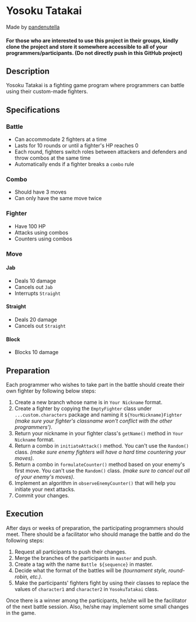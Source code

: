 # Yosoku Tatakai

Made by [pandenutella](https://github.com/pandenutella)

#### For those who are interested to use this project in their groups, kindly clone the project and store it somewhere accessible to all of your programmers/participants. (Do not directly push in this GitHub project) ####

## Description

Yosoku Tatakai is a fighting game program where programmers can battle using their custom-made fighters.

## Specifications

### Battle

- Can accommodate 2 fighters at a time
- Lasts for 10 rounds or until a fighter's HP reaches 0
- Each round, fighters switch roles between attackers and defenders and throw combos at the same time
- Automatically ends if a fighter breaks a  `combo` rule

### Combo

- Should have 3 moves
- Can only have the same move twice

### Fighter

- Have 100 HP
- Attacks using combos
- Counters using combos

### Move

#### Jab

- Deals 10 damage
- Cancels out `Jab`
- Interrupts `Straight`

#### Straight

- Deals 20 damage
- Cancels out `Straight`

#### Block

- Blocks 10 damage

## Preparation

Each programmer who wishes to take part in the battle should create their own fighter by following below steps:

1. Create a new branch whose name is in `Your Nickname` format.
1. Create a fighter by copying the `EmptyFighter` class under `...custom.characters` package and naming
   it `${YourNickname}Fighter` *(make sure your fighter's classname won't conflict with the other programmers')*.
2. Return your nickname in your fighter class's `getName()` method in `Your Nickname` format.
3. Return a combo in `initiateAttack()` method. You can't use the `Random()` class. *(make sure enemy fighters will have
   a hard time countering your moves)*.
4. Return a combo in `formulateCounter()` method based on your enemy's first move. You can't use the `Random()`
   class. *(make sure to cancel out all of your enemy's moves)*.
5. Implement an algorithm in `observeEnemyCounter()` that will help you initiate your next attacks.
6. Commit your changes.

## Execution

After days or weeks of preparation, the participating programmers should meet. There should be a facilitator who should
manage the battle and do the following steps:

1. Request all participants to push their changes.
2. Merge the branches of the participants in `master` and push.
3. Create a tag with the name `Battle ${sequence}` in master.
4. Decide what the format of the battles will be *(tournament style, round-robin, etc.)*.
5. Make the participants' fighters fight by using their classes to replace the values of `character1` and `character2`
   in `YosokuTatakai`
   class.

Once there is a winner among the participants, he/she will be the facilitator of the next battle session. Also, he/she
may implement some small changes in the game. 
